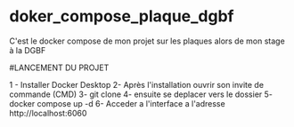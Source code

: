 # doker_compose_plaque_dgbf
C'est le docker compose de mon projet sur les plaques alors de mon stage à la DGBF

#LANCEMENT DU PROJET

1 - Installer Docker Desktop 2- Après l'installation ouvrir son invite de commande (CMD) 3- git clone 4- ensuite se deplacer vers le dossier 5- docker compose up -d 6- Acceder a l'interface a l'adresse http://localhost:6060
